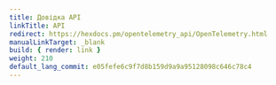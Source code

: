 ```yaml
---
title: Довідка API
linkTitle: API
redirect: https://hexdocs.pm/opentelemetry_api/OpenTelemetry.html
manualLinkTarget: _blank
build: { render: link }
weight: 210
default_lang_commit: e05fefe6c9f7d8b159d9a9a95128098c646c78c4
---
```


